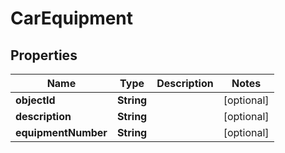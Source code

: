 

# CarEquipment


## Properties

Name | Type | Description | Notes
------------ | ------------- | ------------- | -------------
**objectId** | **String** |  |  [optional]
**description** | **String** |  |  [optional]
**equipmentNumber** | **String** |  |  [optional]



